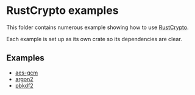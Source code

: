 # RustCrypto examples

This folder contains numerous example showing how to use [RustCrypto](https://crates.io/crates/crypto).

Each example is set up as its own crate so its dependencies are clear.

## Examples

- [aes-gcm](/aes-gcm)
- [argon2](/argon2)
- [pbkdf2](/pbkdf2)
